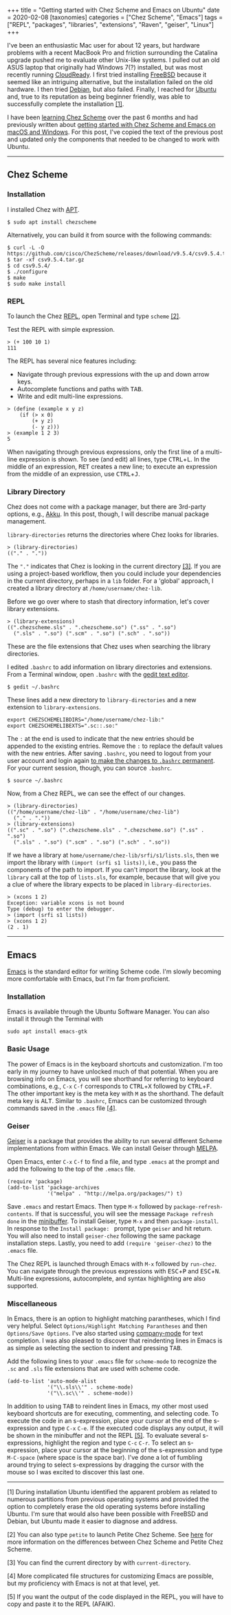+++
title = "Getting started with Chez Scheme and Emacs on Ubuntu"
date = 2020-02-08
[taxonomies]
categories = ["Chez Scheme", "Emacs"]
tags = ["REPL", "packages", "libraries", "extensions", "Raven", "geiser", "Linux"]
+++

I've been an enthusiastic Mac user for about 12 years, but hardware problems with a recent MacBook Pro and friction surrounding the Catalina upgrade pushed me to evaluate other Unix-like systems. I pulled out an old ASUS laptop that originally had Windows 7(?) installed, but was most recently running [CloudReady](https://www.neverware.com/freedownload). I first tried installing [FreeBSD](https://www.freebsd.org) because it seemed like an intriguing alternative, but the installation failed on the old hardware. I then tried [Debian](https://www.debian.org), but also failed. Finally, I reached for [Ubuntu](https://ubuntu.com) and, true to its reputation as being beginner friendly, was able to successfully complete the installation [[1]](#1).

<!-- more -->

I have been [learning Chez Scheme](/categories/chez-scheme/) over the past 6 months and had previously written about [getting started with Chez Scheme and Emacs on macOS and Windows](/post/getting-started-with-chez-scheme-and-emacs/). For this post, I've copied the text of the previous post and updated only the components that needed to be changed to work with Ubuntu. 

***

## Chez Scheme

### Installation

I installed Chez with [APT](https://en.wikipedia.org/wiki/APT_(software)).

```
$ sudo apt install chezscheme
```

Alternatively, you can build it from source with the following commands:

```
$ curl -L -O https://github.com/cisco/ChezScheme/releases/download/v9.5.4/csv9.5.4.tar.gz
$ tar -xf csv9.5.4.tar.gz 
$ cd csv9.5.4/
$ ./configure
$ make
$ sudo make install
```

### REPL

To launch the Chez [REPL](https://en.wikipedia.org/wiki/Read–eval–print_loop), open Terminal and type `scheme` [[2]](#2).

Test the REPL with simple expression.

```
> (+ 100 10 1)
111
```

The REPL has several nice features including:

* Navigate through previous expressions with the up and down arrow keys.
* Autocomplete functions and paths with <kbd>TAB</kbd>.
* Write and edit multi-line expressions.

```
> (define (example x y z)
    (if (> x 0)
        (+ y z)
        (- y z)))
> (example 1 2 3)
5
```
When navigating through previous expressions, only the first line of a multi-line expression is shown. To see (and edit) all lines, type <kbd>CTRL</kbd>+<kbd>L</kbd>. In the middle of an expression, <kbd>RET</kbd> creates a new line; to execute an expression from the middle of an expression, use <kbd>CTRL</kbd>+<kbd>J</kbd>.

### Library Directory

Chez does not come with a package manager, but there are 3rd-party options, e.g., [Akku](https://akkuscm.org). In this post, though, I will describe manual package management. 

`library-directories` returns the directories where Chez looks for libraries. 

```
> (library-directories)
(("." . "."))
```

The `"."` indicates that Chez is looking in the current directory [[3]](#3). If you are using a project-based workflow, then you could include your dependencies in the current directory, perhaps in a `lib` folder. For a 'global' approach, I created a library directory at `/home/username/chez-lib`.

Before we go over where to stash that directory information, let's cover library extensions.

```
> (library-extensions)
((".chezscheme.sls" . ".chezscheme.so") (".ss" . ".so")
  (".sls" . ".so") (".scm" . ".so") (".sch" . ".so"))
```

These are the file extensions that Chez uses when searching the library directories.

I edited `.bashrc` to add information on library directories and extensions. From a Terminal window, open `.bashrc` with the [gedit text editor](https://help.ubuntu.com/community/gedit). 

```
$ gedit ~/.bashrc
```

These lines add a new directory to `library-directories` and a new extension to `library-extensions`.

```
export CHEZSCHEMELIBDIRS="/home/username/chez-lib:"
export CHEZSCHEMELIBEXTS=".sc::.so:"
```

The `:` at the end is used to indicate that the new entries should be appended to the existing entries. Remove the `:` to replace the default values with the new entries. After saving `.bashrc`, you need to logout from your user account and login again [to make the changes to `.bashrc` permanent](https://stackoverflow.com/questions/2518127/how-do-i-reload-bashrc-without-logging-out-and-back-in). For your current session, though, you can source `.bashrc`.

```
$ source ~/.bashrc
```

Now, from a Chez REPL, we can see the effect of our changes.

```
> (library-directories)
(("/home/username/chez-lib" . "/home/username/chez-lib")
  ("." . "."))
> (library-extensions)
((".sc" . ".so") (".chezscheme.sls" . ".chezscheme.so") (".ss" . ".so")
  (".sls" . ".so") (".scm" . ".so") (".sch" . ".so"))
```

If we have a library at `home/username/chez-lib/srfi/s1/lists.sls`, then we import the library with `(import (srfi s1 lists))`, i.e., you pass the components of the path to import. If you can't import the library, look at the `library` call at the top of `lists.sls`, for example, because that will give you a clue of where the library expects to be placed in `library-directories`. 

```
> (xcons 1 2)
Exception: variable xcons is not bound
Type (debug) to enter the debugger.
> (import (srfi s1 lists))
> (xcons 1 2)
(2 . 1)
```

***

## Emacs

[Emacs](https://www.gnu.org/software/emacs/emacs.html) is the standard editor for writing Scheme code. I'm slowly becoming more comfortable with Emacs, but I'm far from proficient.

### Installation

Emacs is available through the Ubuntu Software Manager. You can also install it through the Terminal with

```
sudo apt install emacs-gtk
```

### Basic Usage

The power of Emacs is in the keyboard shortcuts and customization. I'm too early in my journey to have unlocked much of that potential. When you are browsing info on Emacs, you will see shorthand for referring to keyboard combinations, e.g., `C-x` `C-f` corresponds to <kbd>CTRL</kbd>+<kbd>X</kbd> followed by <kbd>CTRL</kbd>+<kbd>F</kbd>. The other important key is the meta key with `M` as the shorthand. The default meta key is <kbd>ALT</kbd>. Similar to `.bashrc`, Emacs can be customized through commands saved in the `.emacs` file [[4]](#4).

### Geiser

[Geiser](https://www.nongnu.org/geiser/) is a package that provides the ability to run several different Scheme implementations from within Emacs. We can install Geiser through [MELPA](https://melpa.org/#/). 

Open Emacs, enter `C-x` `C-f` to find a file, and type `.emacs` at the prompt and add the following to the top of the `.emacs` file. 

```
(require 'package)
(add-to-list 'package-archives
             '("melpa" . "http://melpa.org/packages/") t)
```

Save `.emacs` and restart Emacs. Then type `M-x` followed by `package-refresh-contents`. If that is successful, you will see the message `Package refresh done` in the [minibuffer](https://www.gnu.org/software/emacs/manual/html_node/emacs/Minibuffer.html). To install Geiser, type `M-x` and then `package-install`. In response to the `Install package: ` prompt, type `geiser` and hit return. You will also need to install `geiser-chez` following the same package installation steps. Lastly, you need to add `(require 'geiser-chez)` to the `.emacs` file. 
  
The Chez REPL is launched through Emacs with `M-x` followed by `run-chez`. You can navigate through the previous expressions with <kbd>ESC</kbd>+<kbd>P</kbd> and <kbd>ESC</kbd>+<kbd>N</kbd>. Multi-line expressions, autocomplete, and syntax highlighting are also supported. 

### Miscellaneous

In Emacs, there is an option to highlight matching parantheses, which I find very helpful. Select `Options/Highlight Matching Parantheses` and then `Options/Save Options`. I've also started using [company-mode](http://company-mode.github.io) for text completion. I was also pleased to discover that reindenting lines in Emacs is as simple as selecting the section to indent and pressing <kbd>TAB</kbd>.

Add the following lines to your `.emacs` file for `scheme-mode` to recognize the `.sc` and `.sls` file extensions that are used with scheme code.

```
(add-to-list 'auto-mode-alist
             '("\\.sls\\'" . scheme-mode)
             '("\\.sc\\'" . scheme-mode))
```

In addition to using <kbd>TAB</kbd> to reindent lines in Emacs, my other most used keyboard shortcuts are for executing, commenting, and selecting code. To execute the code in an s-expression, place your cursor at the end of the s-expression and type `C-x` `C-e`. If the executed code displays any output, it will be shown in the minibuffer and not the REPL [[5]](#5). To evaluate several s-expressions, highlight the region and type `C-c` `C-r`. To select an s-expression, place your cursor at the beginning of the s-expression and type `M-C-space` (where space is the space bar). I've done a lot of fumbling around trying to select s-expressions by dragging the cursor with the mouse so I was excited to discover this last one.

***

<a name="1"></a> [1] During installation Ubuntu identified the apparent problem as related to numerous partitions from previous operating systems and provided the option to completely erase the old operating systems before installing Ubuntu. I'm sure that would also have been possible with FreeBSD and Debian, but Ubuntu made it easier to diagnose and address. 

<a name="2"></a> [2] You can also type `petite` to launch Petite Chez Scheme. See [here](https://cisco.github.io/ChezScheme/csug9.5/use.html) for more information on the differences between Chez Scheme and Petite Chez Scheme.

<a name="3"></a> [3] You can find the current directory by with `current-directory`.

<a name="4"></a> [4] More complicated file structures for customizing Emacs are possible, but my proficiency with Emacs is not at that level, yet.

<a name="5"></a> [5] If you want the output of the code displayed in the REPL, you will have to copy and paste it to the REPL (AFAIK).